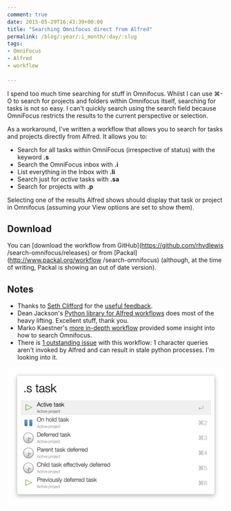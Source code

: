 ```yaml
---
comment: true
date: 2015-05-29T16:43:39+00:00
title: "Searching Omnifocus direct from Alfred"
permalink: /blog/:year/:i_month/:day/:slug
tags:
- OmniFocus
- Alfred
- workflow

---
```

I spend too much time searching for stuff in Omnifocus. Whilst I can use ⌘-O
to search for projects and folders within Omnifocus itself, searching for
tasks is not so easy. I can't quickly search using the search field because
OmniFocus restricts the results to the current perspective or selection.

As a workaround, I've written a workflow that allows you to search for tasks
and projects directly from Alfred. It allows you to:

  * Search for all tasks within OmniFocus (irrespective of status) with the keyword **.s**
  * Search the OmniFocus inbox with **.i**
  * List everything in the Inbox with **.li**
  * Search just for _active_ tasks with **.sa**
  * Search for projects with **.p**

Selecting one of the results Alfred shows should display that task or project
in Omnifocus (assuming your View options are set to show them).

## Download

You can [download the workflow from GitHub](https://github.com/rhydlewis
/search-omnifocus/releases) or from [Packal](http://www.packal.org/workflow
/search-omnifocus) (although, at the time of writing, Packal is showing an out
of date version).

## Notes

  * Thanks to [Seth Clifford](https://twitter.com/sethclifford/) for the [useful feedback](https://twitter.com/sethclifford/status/604027667814436864).
  * Dean Jackson's [Python library for Alfred workflows](https://github.com/deanishe/alfred-workflow) does most of the heavy lifting. Excellent stuff, thank you.
  * Marko Kaestner's [more in-depth workflow](https://github.com/markokaestner/of-task-actions) provided some insight into how to search Omnifocus.
  * There is [1 outstanding issue](https://github.com/rhydlewis/search-omnifocus/issues/1) with this workflow: 1 character queries aren't invoked by Alfred and can result in stale python processes. I'm looking into it.
<img src="/img/1432917782115-img.png" class="img-fluid" alt="TBC" loading="lazy">

